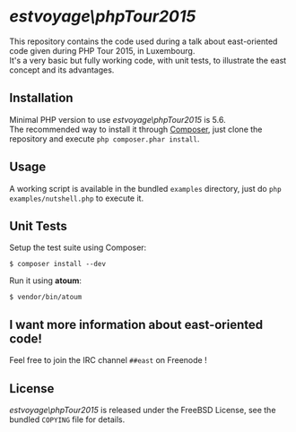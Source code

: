 # *estvoyage\phpTour2015*

This repository contains the code used during a talk about east-oriented code given during PHP Tour 2015, in Luxembourg.  
It's a very basic but fully working code, with unit tests, to illustrate the east concept and its advantages.  

## Installation

Minimal PHP version to use *estvoyage\phpTour2015* is 5.6.  
The recommended way to install it through [Composer](http://getcomposer.org/), just clone the repository and execute `php composer.phar install`.

## Usage

A working script is available in the bundled `examples` directory, just do `php examples/nutshell.php` to execute it.

## Unit Tests

Setup the test suite using Composer:

    $ composer install --dev

Run it using **atoum**:

    $ vendor/bin/atoum

## I want more information about east-oriented code!

Feel free to join the IRC channel `##east` on Freenode !

## License

*estvoyage\phpTour2015* is released under the FreeBSD License, see the bundled `COPYING` file for details.
